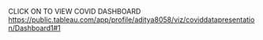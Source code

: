 CLICK ON TO VIEW COVID DASHBOARD
https://public.tableau.com/app/profile/aditya8058/viz/coviddatapresentation/Dashboard1#1
